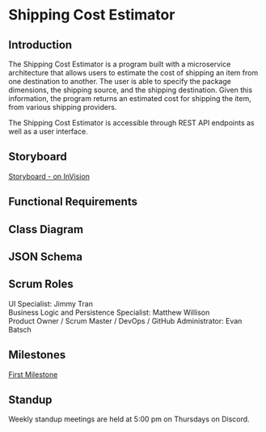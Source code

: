 # Shipping Cost Estimator

## Introduction

The Shipping Cost Estimator is a program built with a microservice architecture that allows users to estimate the cost of shipping an item from one destination to another. The user is able to specify the package dimensions, the shipping source, and the shipping destination. Given this information, the program returns an estimated cost for shipping the item, from various shipping providers.  

The Shipping Cost Estimator is accessible through REST API endpoints as well as a user interface.

## Storyboard

[Storyboard - on InVision](https://projects.invisionapp.com/prototype/PackageEstimation-ckf7ophbr004ykc012kmr4v9f/play/67bb3bf9)

## Functional Requirements

## Class Diagram

## JSON Schema

## Scrum Roles
UI Specialist: Jimmy Tran  
Business Logic and Persistence Specialist: Matthew Willison  
Product Owner / Scrum Master / DevOps / GitHub Administrator: Evan Batsch  

## Milestones

[First Milestone](https://github.com/batschew/shipping-cost-estimator/milestone/1)

## Standup

Weekly standup meetings are held at 5:00 pm on Thursdays on Discord.
